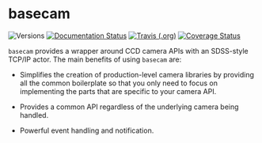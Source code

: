 basecam
=======

![Versions](https://img.shields.io/badge/python-3.8-blue)
[![Documentation Status](https://readthedocs.org/projects/sdss-basecam/badge/?version=latest)](https://sdss-basecam.readthedocs.io/en/latest/?badge=latest)
[![Travis (.org)](https://img.shields.io/travis/sdss/basecam)](https://travis-ci.org/sdss/basecam)
[![Coverage Status](https://codecov.io/gh/sdss/basecam/branch/master/graph/badge.svg)](https://codecov.io/gh/sdss/basecam)

``basecam`` provides a wrapper around CCD camera APIs with an SDSS-style TCP/IP actor. The main benefits of using `basecam` are:

- Simplifies the creation of production-level camera libraries by providing all the common boilerplate so that you only need to focus on implementing the parts that are specific to your camera API.

- Provides a common API regardless of the underlying camera being handled.

- Powerful event handling and notification.
